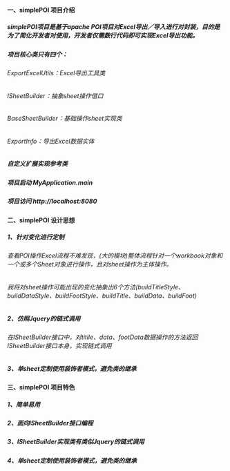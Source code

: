 #### 一、simplePOI 项目介绍
##### simplePOI项目是基于apache POI项目对Excel导出／导入进行对封装，目的是为了简化开发者对使用，开发者仅需数行代码即可实现Excel导出功能。
##### 项目核心类只有四个：
###### ExportExcelUtils：Excel导出工具类
###### ISheetBuilder：抽象sheet操作借口
###### BaseSheetBuilder：基础操作sheet实现类
###### ExportInfo：导出Excel数据实体

##### 自定义扩展实现参考类

##### 项目启动 MyApplication.main
##### 项目访问 http://localhost:8080

#### 二、simplePOI 设计思想
##### 1、针对变化进行定制
###### 查看POI操作Excel流程不难发现，(大的模块)整体流程针对一个workbook对象和一个或多个Sheet对象进行操作，且对sheet操作为主体操作。
###### 我将对sheet操作可能出现的变化抽象出6个方法(buildTitleStyle、buildDataStyle、buildFootStyle、buildTitle、buildData、buildFoot)

##### 2、仿照Jquery的链式调用
###### 在ISheetBuilder接口中，对titile、data、footData数据操作的方法返回ISheetBuilder接口本身，实现链式调用

##### 3、单sheet定制使用装饰者模式，避免类的继承

#### 三、simplePOI 项目特色
##### 1、简单易用
##### 2、面向ISheetBuilder接口编程
##### 3、ISheetBuilder实现类有类似Jquery的链式调用
##### 4、单sheet定制使用装饰者模式，避免类的继承

